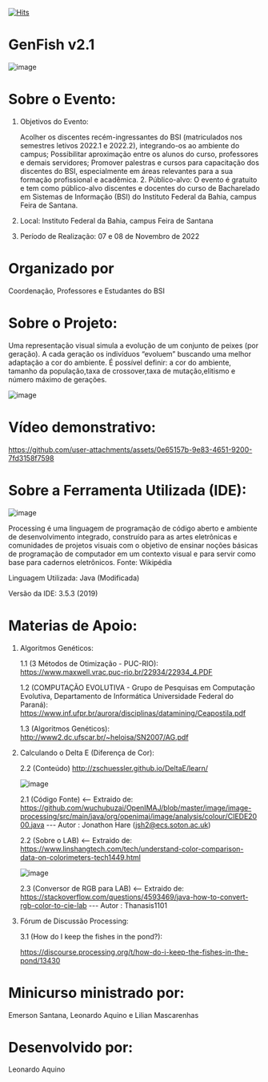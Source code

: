 [![Hits](https://hits.seeyoufarm.com/api/count/incr/badge.svg?url=https%3A%2F%2Fgithub.com%2Fsaleonhard%2FGenFish&count_bg=%2379C83D&title_bg=%23555555&icon=&icon_color=%23E7E7E7&title=hits&edge_flat=false)](https://hits.seeyoufarm.com)

# GenFish v2.1

![image](https://user-images.githubusercontent.com/55332384/200191165-892e456d-0b9a-4bd5-8d27-efbfc49efc5e.png)

 # Sobre o Evento:
 1. Objetivos do Evento: 

    Acolher os discentes recém-ingressantes do BSI (matriculados nos semestres letivos 2022.1 e 2022.2), integrando-os ao ambiente do campus; 
    Possibilitar aproximação entre os alunos do curso, professores e demais servidores; 
    Promover palestras e cursos para capacitação dos discentes do BSI, especialmente em áreas relevantes para a sua formação profissional e acadêmica. 
    2. Público-alvo: O evento é gratuito e tem como público-alvo discentes e docentes do curso de Bacharelado em Sistemas de Informação (BSI) do Instituto Federal da   Bahia, campus Feira de Santana.

 3. Local: Instituto Federal da Bahia, campus Feira de Santana 

 4. Período de Realização: 07 e 08 de Novembro de 2022
 
 # Organizado por
  Coordenação, Professores e Estudantes do BSI

 # Sobre o Projeto:
 
 Uma  representação visual simula a evolução de um conjunto de peixes (por geração).
 A cada geração os indivíduos “evoluem” buscando uma melhor adaptação a cor do ambiente.
 É possível definir: a cor do ambiente, tamanho da população,taxa de crossover,taxa de mutação,elitismo e número máximo de gerações.
 
 ![image](https://user-images.githubusercontent.com/55332384/200700735-f2796dd7-9100-437b-a18c-ac469cbd59a7.png)

# Vídeo demonstrativo: 
https://github.com/user-attachments/assets/0e65157b-9e83-4651-9200-7fd3158f7598


 
# Sobre a Ferramenta Utilizada (IDE):
![image](https://user-images.githubusercontent.com/55332384/200576556-41603a74-7f4b-46a5-bfe2-ecf273f6a7ee.png)


Processing é uma linguagem de programação de código aberto e ambiente de desenvolvimento integrado, construído para as artes eletrônicas e comunidades de projetos visuais com o objetivo de ensinar noções básicas de programação de computador em um contexto visual e para servir como base para cadernos eletrônicos.
Fonte: Wikipédia

Linguagem Utilizada: Java (Modificada)

Versão da IDE: 3.5.3 (2019)

# Materias de Apoio:
1. Algoritmos Genéticos:

   1.1 (3 Métodos de Otimização - PUC-RIO): https://www.maxwell.vrac.puc-rio.br/22934/22934_4.PDF
   
   1.2 (COMPUTAÇÃO EVOLUTIVA - Grupo de Pesquisas em Computação Evolutiva, Departamento de Informática
Universidade Federal do Paraná): https://www.inf.ufpr.br/aurora/disciplinas/datamining/Ceapostila.pdf
   
   1.3 (Algoritmos Genéticos): http://www2.dc.ufscar.br/~heloisa/SN2007/AG.pdf
   

2. Calculando o Delta E (Diferença de Cor):

    2.2 (Conteúdo) http://zschuessler.github.io/DeltaE/learn/
    
    ![image](https://user-images.githubusercontent.com/55332384/200580651-0f93a5e6-fa1b-422d-bae4-fbf27bdf7861.png)

 
    2.1 (Código Fonte) <-- Extraido de: https://github.com/wuchubuzai/OpenIMAJ/blob/master/image/image-processing/src/main/java/org/openimaj/image/analysis/colour/CIEDE2000.java  --- Autor : Jonathon Hare (jsh2@ecs.soton.ac.uk)
    
    2.2 (Sobre o LAB) <-- Extraido de: https://www.linshangtech.com/tech/understand-color-comparison-data-on-colorimeters-tech1449.html
    
    
    ![image](https://user-images.githubusercontent.com/55332384/200580332-aa667434-0f62-4628-ae20-264308093033.png)
    
    2.3 (Conversor de RGB para LAB) <--  Extraido de: https://stackoverflow.com/questions/4593469/java-how-to-convert-rgb-color-to-cie-lab  --- Autor : Thanasis1101

3. Fórum de Discussão Processing:

    3.1 (How do I keep the fishes in the pond?): 
    
    https://discourse.processing.org/t/how-do-i-keep-the-fishes-in-the-pond/13430
    
# Minicurso ministrado por:

Emerson Santana, Leonardo Aquino e Lilian Mascarenhas

# Desenvolvido  por:

Leonardo Aquino
